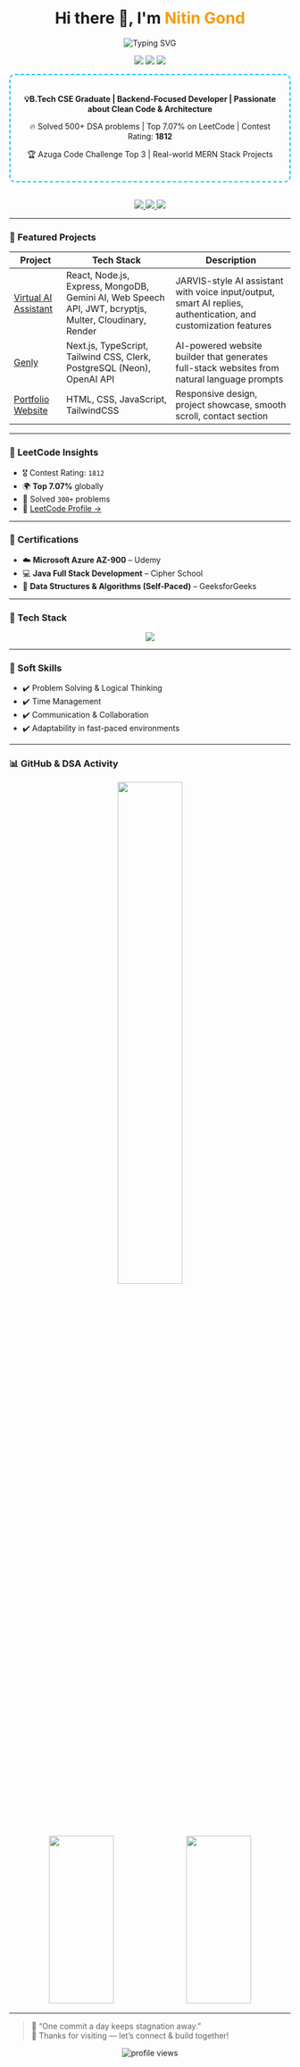 <div align="center" style="text-align: center">

<h1>Hi there 👋, I'm <span style="color:#F39C12">Nitin Gond</span></h1>

<p>
  <img src="https://readme-typing-svg.demolab.com?font=Fira+Code&weight=500&size=20&pause=1000&center=true&width=435&lines=Backend+Developer+%7C+MERN+Stack;Passionate+Coder+and+Builder!" alt="Typing SVG" />
</p>

<!-- 🏅 BADGES -->
<p align="center">
  <img src="https://img.shields.io/badge/Contest Rating-1812-blueviolet?style=flat-square" />
  <img src="https://img.shields.io/badge/Top%207.07%25-LeetCode-success?style=flat-square" />
  <img src="https://img.shields.io/badge/DSA-500%2B%20Problems-brightgreen?style=flat-square" />
</p>

<div style="border: 2px dashed #00BFFF; border-radius: 10px; padding: 20px; max-width: 600px; margin: auto;">
  <p><strong>💡B.Tech CSE Graduate | Backend-Focused Developer | Passionate about Clean Code & Architecture</strong></p>
  <p>🔥 Solved 500+ DSA problems | Top 7.07% on LeetCode | Contest Rating: <strong>1812</strong></p>
  <p>🏆 Azuga Code Challenge Top 3 | Real-world MERN Stack Projects</p>
</div>

<br/>

<p>
  <a href="https://github.com/nitingond1001/nitingond1001/blob/main/Nitin__Gond__Resume.pdf" target="_blank">
    <img src="https://img.shields.io/badge/My Resume-View-blue?style=for-the-badge&logo=adobeacrobat&logoColor=white"/>
  </a>
  <a href="mailto:nitingond1602@gmail.com">
    <img src="https://img.shields.io/badge/Contact Me-Email-red?style=for-the-badge&logo=gmail&logoColor=white"/>
  </a>
  <a href="https://linkedin.com/in/nitingond" target="_blank">
    <img src="https://img.shields.io/badge/LinkedIn-Connect-blue?style=for-the-badge&logo=linkedin&logoColor=white"/>
  </a>
</p>

</div>

---

### 💼 Featured Projects

| Project | Tech Stack | Description |
|---------|------------|-------------|
| [Virtual AI Assistant](https://virtualassistant-i2k1.onrender.com) | React, Node.js, Express, MongoDB, Gemini AI, Web Speech API, JWT, bcryptjs, Multer, Cloudinary, Render | JARVIS-style AI assistant with voice input/output, smart AI replies, authentication, and customization features |
| [Genly](https://genly-lemon.vercel.app/) | Next.js, TypeScript, Tailwind CSS, Clerk, PostgreSQL (Neon), OpenAI API | AI-powered website builder that generates full-stack websites from natural language prompts |
| [Portfolio Website](https://nitingond1001.github.io/Nitin-s-Portfolio/) | HTML, CSS, JavaScript, TailwindCSS | Responsive design, project showcase, smooth scroll, contact section |



---

### 🧠 LeetCode Insights

- 🎖️ Contest Rating: `1812`
- 🌍 **Top 7.07%** globally
- 🧩 Solved `300+` problems
- 🔗 [LeetCode Profile →](https://leetcode.com/nitin_11/)

---

### 📜 Certifications

- ☁️ **Microsoft Azure AZ-900** – Udemy  
- 💻 **Java Full Stack Development** – Cipher School  
- 🧩 **Data Structures & Algorithms (Self-Paced)** – GeeksforGeeks  

---

### 🧰 Tech Stack

<p align="center">
  <img src="https://skillicons.dev/icons?i=java,spring,cpp,kotlin,nodejs,mongodb,mysql,react,html,css,js,git,github,vscode,linux,windows,macos" />
</p>

---

### 🧠 Soft Skills

- ✔️ Problem Solving & Logical Thinking  
- ✔️ Time Management  
- ✔️ Communication & Collaboration  
- ✔️ Adaptability in fast-paced environments

---

### 📊 GitHub & DSA Activity

<p align="center">
  <img src="https://github-readme-stats.vercel.app/api?username=nitingond1001&show_icons=true&theme=tokyonight" width="48%" />
</p>

<p align="center">
  <img src="https://leetcard.jacoblin.cool/heynitinn?theme=dark&ext=contest" width="48%" height="300" />
  <img src="https://gfgstatscard.vercel.app/nitingond?theme=dark" width="48%" height="300" />
</p>

---

> 🧠 “One commit a day keeps stagnation away.”  
> 🚀 Thanks for visiting — let’s connect & build together!

<p align="center">
  <img src="https://komarev.com/ghpvc/?username=nitingond1001&label=Visitors&color=blue&style=flat-square" alt="profile views"/>
</p>
